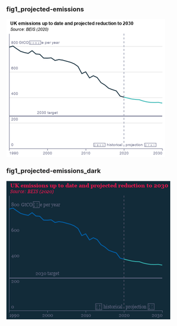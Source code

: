 ### fig1_projected-emissions
!["fig1_projected-emissions"](visualisation/fig1_projected-emissions.png "fig1_projected-emissions")

### fig1_projected-emissions_dark
!["fig1_projected-emissions_dark"](visualisation/fig1_projected-emissions_dark.png "fig1_projected-emissions_dark")

